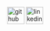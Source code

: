  


[<img src='https://cdn.jsdelivr.net/npm/simple-icons@3.0.1/icons/github.svg' alt='github' height='40'>](https://github.com/PatrykGluszekDS)  [<img src='https://cdn.jsdelivr.net/npm/simple-icons@3.0.1/icons/linkedin.svg' alt='linkedin' height='40'>](https://www.linkedin.com/in/patryk-gluszek/)  
